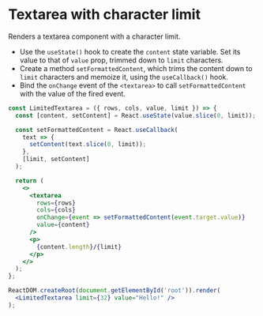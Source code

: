 # Textarea with character limit

Renders a textarea component with a character limit.

* Use the `useState()` hook to create the `content` state variable. Set its value to that of `value` prop, trimmed down to `limit` characters.
* Create a method `setFormattedContent`, which trims the content down to `limit` characters and memoize it, using the `useCallback()` hook.
* Bind the `onChange` event of the `<textarea>` to call `setFormattedContent` with the value of the fired event.

```jsx
const LimitedTextarea = ({ rows, cols, value, limit }) => {
  const [content, setContent] = React.useState(value.slice(0, limit));

  const setFormattedContent = React.useCallback(
    text => {
      setContent(text.slice(0, limit));
    },
    [limit, setContent]
  );

  return (
    <>
      <textarea
        rows={rows}
        cols={cols}
        onChange={event => setFormattedContent(event.target.value)}
        value={content}
      />
      <p>
        {content.length}/{limit}
      </p>
    </>
  );
};
```

```jsx
ReactDOM.createRoot(document.getElementById('root')).render(
  <LimitedTextarea limit={32} value="Hello!" />
);
```
